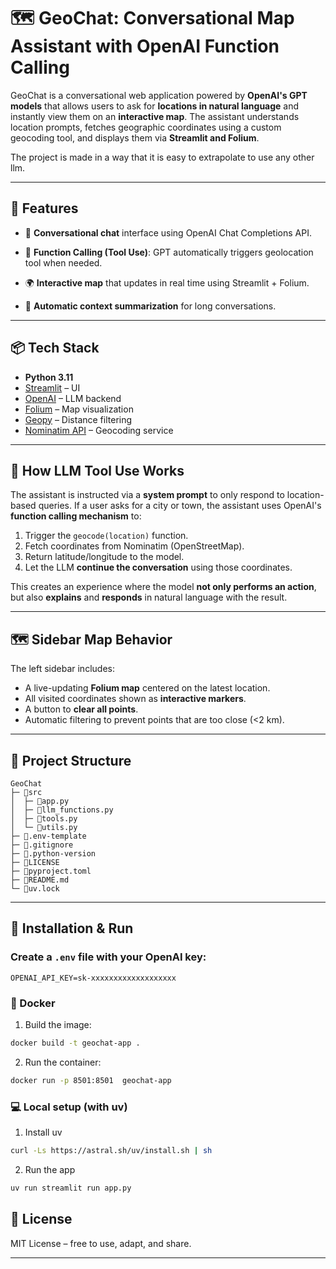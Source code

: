 # 🗺️ GeoChat: Conversational Map Assistant with OpenAI Function Calling

GeoChat is a conversational web application powered by **OpenAI's GPT models** that allows users to ask for **locations in natural language** and instantly view them on an **interactive map**. The assistant understands location prompts, fetches geographic coordinates using a custom geocoding tool, and displays them via **Streamlit and Folium**.

The project is made in a way that it is easy to extrapolate to use any other llm.

---

## 🚀 Features

- 💬 **Conversational chat** interface using OpenAI Chat Completions API.
- 🧠 **Function Calling (Tool Use)**: GPT automatically triggers geolocation tool when needed.
- 🌍 **Interactive map** that updates in real time using Streamlit + Folium.

- 🔁 **Automatic context summarization** for long conversations.

---

## 📦 Tech Stack

- **Python 3.11**
- [Streamlit](https://streamlit.io) – UI
- [OpenAI](https://platform.openai.com/docs) – LLM backend
- [Folium](https://python-visualization.github.io/folium/) – Map visualization
- [Geopy](https://geopy.readthedocs.io/) – Distance filtering
- [Nominatim API](https://nominatim.openstreetmap.org/) – Geocoding service

---

## 🧠 How LLM Tool Use Works

The assistant is instructed via a **system prompt** to only respond to location-based queries. If a user asks for a city or town, the assistant uses OpenAI's **function calling mechanism** to:

1. Trigger the `geocode(location)` function.
2. Fetch coordinates from Nominatim (OpenStreetMap).
3. Return latitude/longitude to the model.
4. Let the LLM **continue the conversation** using those coordinates.

This creates an experience where the model **not only performs an action**, but also **explains** and **responds** in natural language with the result.

---

## 🗺️ Sidebar Map Behavior

The left sidebar includes:

- A live-updating **Folium map** centered on the latest location.
- All visited coordinates shown as **interactive markers**.
- A button to **clear all points**.
- Automatic filtering to prevent points that are too close (<2 km).

---

## 📁 Project Structure

```
GeoChat
├─ 📁src
│  ├─ 📄app.py
│  ├─ 📄llm_functions.py
│  ├─ 📄tools.py
│  └─ 📄utils.py
├─ 📄.env-template
├─ 📄.gitignore
├─ 📄.python-version
├─ 📄LICENSE
├─ 📄pyproject.toml
├─ 📄README.md
└─ 📄uv.lock
```

---



## 🔧 Installation & Run

### Create a `.env` file with your OpenAI key:

```
OPENAI_API_KEY=sk-xxxxxxxxxxxxxxxxxxx
```

### 🐳 Docker
1. Build the image:

```bash
docker build -t geochat-app .
```

2. Run the container:

```bash
docker run -p 8501:8501  geochat-app
```

### 💻 Local setup (with uv)
1. Install uv

```bash
curl -Ls https://astral.sh/uv/install.sh | sh
```

2. Run the app

```bash
uv run streamlit run app.py
```




## 📜 License

MIT License – free to use, adapt, and share.

---

